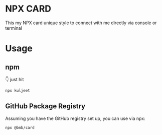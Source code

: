 # NPX CARD
This my NPX card unique style to connect with me directly via console or terminal

# Usage

## npm
👇 just hit 
```bash
npx kuljeet
```

## GitHub Package Registry
Assuming you have the GitHub registry set up, you can use via npx:
```
npx @bnb/card
```
